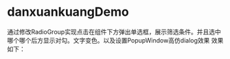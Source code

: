 # danxuankuangDemo
通过修改RadioGroup实现点击在组件下方弹出单选框，展示筛选条件。并且选中哪个哪个后方显示对勾。文字变色。以及设置PopupWindow高仿dialog效果
效果如下：
